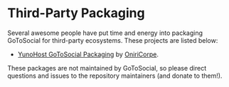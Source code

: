 # Third-Party Packaging

Several awesome people have put time and energy into packaging GoToSocial for third-party ecosystems. These projects are listed below:

- [YunoHost GoToSocial Packaging](https://github.com/YunoHost-Apps/gotosocial_ynh) by [OniriCorpe](https://github.com/OniriCorpe).

These packages are not maintained by GoToSocial, so please direct questions and issues to the repository maintainers (and donate to them!).
